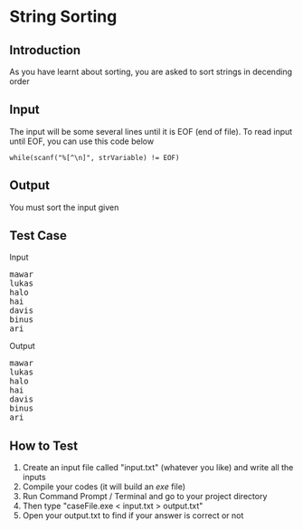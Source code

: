 # String Sorting

## Introduction

As you have learnt about sorting, you are asked to sort strings in decending order

## Input

The input will be some several lines until it is EOF (end of file). To read input until EOF, you can use this code below

```
while(scanf("%[^\n]", strVariable) != EOF)
```

## Output

You must sort the input given

## Test Case

Input

<pre>
mawar
lukas
halo
hai
davis
binus
ari
</pre>

Output

<pre>
mawar
lukas
halo
hai
davis
binus
ari
</pre>

## How to Test

1. Create an input file called "input.txt" (whatever you like) and write all the inputs
2. Compile your codes (it will build an _exe_ file)
3. Run Command Prompt / Terminal and go to your project directory
4. Then type "caseFile.exe < input.txt > output.txt"
5. Open your output.txt to find if your answer is correct or not
